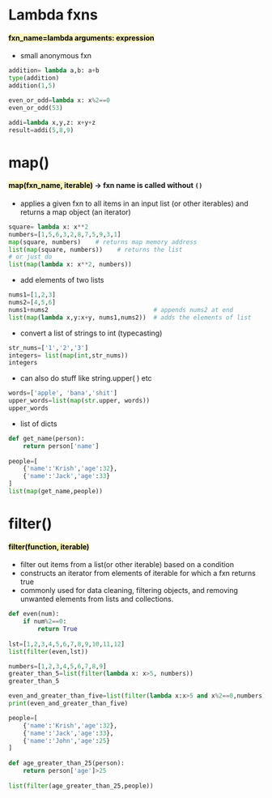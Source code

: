 # Lambda fxns
#### <mark style="background: #FFF3A3A6;">fxn_name=lambda arguments: expression</mark>
- small anonymous fxn
```python
addition= lambda a,b: a+b
type(addition)
addition(1,5)

even_or_odd=lambda x: x%2==0
even_or_odd(53)

addi=lambda x,y,z: x+y+z
result=addi(5,8,9)

```
# map()
#### <mark style="background: #FFF3A3A6;">map(fxn_name, iterable)</mark> -> fxn name is called without `()`
- applies a given fxn to all items in an input list (or other iterables) and returns a map object (an iterator)
```python 
square= lambda x: x**2
numbers=[1,5,6,3,2,8,7,5,9,3,1]
map(square, numbers)    # returns map memory address
list(map(square, numbers))    # returns the list
# or just do
list(map(lambda x: x**2, numbers))
```
- add elements of two lists
```python
nums1=[1,2,3]
nums2=[4,5,6]
nums1+nums2                             # appends nums2 at end
list(map(lambda x,y:x+y, nums1,nums2))  # adds the elements of list

```
- convert a list of strings to int (typecasting)
```python
str_nums=['1','2','3']
integers= list(map(int,str_nums))
integers
```
- can also do stuff like string.upper( ) etc 
```python
words=['apple', 'bana','shit']
upper_words=list(map(str.upper, words))
upper_words
```
- list of dicts
```python
def get_name(person):
    return person['name']
  
people=[
    {'name':'Krish','age':32},
    {'name':'Jack','age':33}
]
list(map(get_name,people))
```
# filter()
#### <mark style="background: #FFF3A3A6;">filter(function, iterable)</mark>
- filter out items from a list(or other iterable) based on a condition
- constructs an iterator from elements of iterable for which a fxn returns true
- commonly used for data cleaning, filtering objects, and removing unwanted elements from lists and collections.
```python
def even(num):
    if num%2==0:
        return True
        
lst=[1,2,3,4,5,6,7,8,9,10,11,12]
list(filter(even,lst))

numbers=[1,2,3,4,5,6,7,8,9]
greater_than_5=list(filter(lambda x: x>5, numbers))
greater_than_5

even_and_greater_than_five=list(filter(lambda x:x>5 and x%2==0,numbers))
print(even_and_greater_than_five)

people=[
    {'name':'Krish','age':32},
    {'name':'Jack','age':33},
    {'name':'John','age':25}
]
  
def age_greater_than_25(person):
    return person['age']>25
  
list(filter(age_greater_than_25,people))
```
